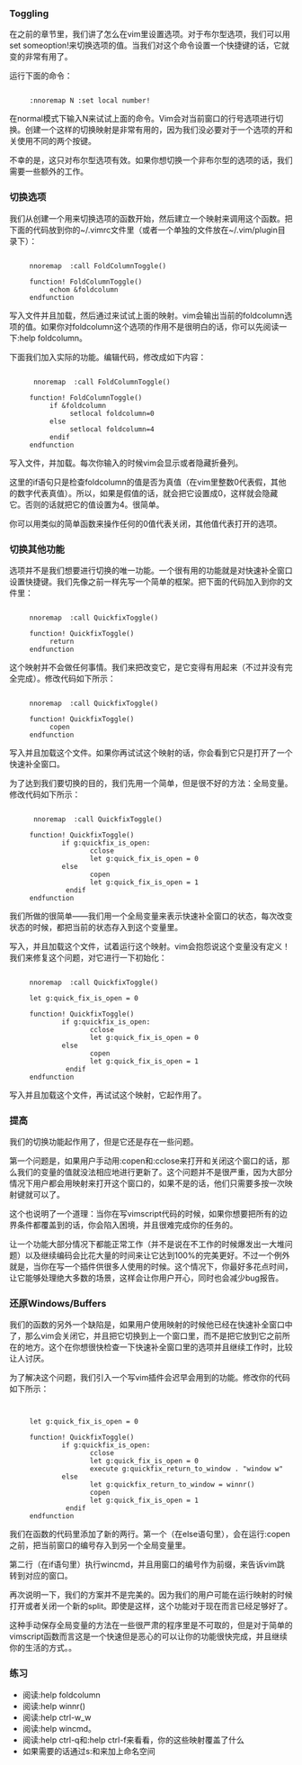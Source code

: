 ### Toggling

在之前的章节里，我们讲了怎么在vim里设置选项。对于布尔型选项，我们可以用set someoption!来切换选项的值。当我们对这个命令设置一个快捷键的话，它就变的非常有用了。

运行下面的命令：
<pre><code>
     :nnoremap <leader>N :set local number!<cr>
</code></pre>     

在normal模式下输入<leader>N来试试上面的命令。Vim会对当前窗口的行号选项进行切换。创建一个这样的切换映射是非常有用的，因为我们没必要对于一个选项的开和关使用不同的两个按键。

不幸的是，这只对布尔型选项有效。如果你想切换一个非布尔型的选项的话，我们需要一些额外的工作。

### 切换选项


我们从创建一个用来切换选项的函数开始，然后建立一个映射来调用这个函数。把下面的代码放到你的~/.vimrc文件里（或者一个单独的文件放在~/.vim/plugin目录下）：
<pre><code>
     nnoremap <c-f> :call FoldColumnToggle()<cr>
     
     function! FoldColumnToggle()
          echom &foldcolumn
     endfunction
</code></pre>

写入文件并且加载，然后通过<c-f>来试试上面的映射。vim会输出当前的foldcolumn选项的值。如果你对foldcolumn这个选项的作用不是很明白的话，你可以先阅读一下:help foldcolumn。

下面我们加入实际的功能。编辑代码，修改成如下内容：
<pre><code>     
      nnoremap <c-f> :call FoldColumnToggle()<cr>
     
     function! FoldColumnToggle()
          if &foldcolumn
               setlocal foldcolumn=0
          else
               setlocal foldcolumn=4
          endif
     endfunction
</code></pre>

写入文件，并加载。每次你输入<c-f>的时候vim会显示或者隐藏折叠列。

这里的if语句只是检查foldcolumn的值是否为真值（在vim里整数0代表假，其他的数字代表真值）。所以，如果是假值的话，就会把它设置成0，这样就会隐藏它。否则的话就把它的值设置为4。很简单。

你可以用类似的简单函数来操作任何的0值代表关闭，其他值代表打开的选项。

### 切换其他功能

选项并不是我们想要进行切换的唯一功能。一个很有用的功能就是对快速补全窗口设置快捷键。我们先像之前一样先写一个简单的框架。把下面的代码加入到你的文件里：
<pre><code>     
     nnoremap <c-q> :call QuickfixToggle()<cr>

     function! QuickfixToggle()
          return
     endfunction
</code></pre>

这个映射并不会做任何事情。我们来把改变它，是它变得有用起来（不过并没有完全完成）。修改代码如下所示：
<pre><code>
     nnoremap <c-q> :call QuickfixToggle()<cr>

     function! QuickfixToggle()
          copen
     endfunction
</code></pre>

写入并且加载这个文件。如果你再试试这个映射的话，你会看到它只是打开了一个快速补全窗口。

为了达到我们要切换的目的，我们先用一个简单，但是很不好的方法：全局变量。修改代码如下所示：
<pre><code>
      nnoremap <c-q> :call QuickfixToggle()<cr>

     function! QuickfixToggle()
             if g:quickfix_is_open:
                    cclose
                    let g:quick_fix_is_open = 0
             else
                    copen
                    let g:quick_fix_is_open = 1
              endif
     endfunction
</code></pre>

我们所做的很简单——我们用一个全局变量来表示快速补全窗口的状态，每次改变状态的时候，都把当前的状态存入到这个变量里。

写入，并且加载这个文件，试着运行这个映射。vim会抱怨说这个变量没有定义！我们来修复这个问题，对它进行一下初始化：
<pre><code>     
     nnoremap <c-q> :call QuickfixToggle()<cr>
     
     let g:quick_fix_is_open = 0

     function! QuickfixToggle()
             if g:quickfix_is_open:
                    cclose
                    let g:quick_fix_is_open = 0
             else
                    copen
                    let g:quick_fix_is_open = 1
              endif
     endfunction
</code></pre>

写入并且加载这个文件，再试试这个映射，它起作用了。

### 提高

我们的切换功能起作用了，但是它还是存在一些问题。

第一个问题是，如果用户手动用:copen和:cclose来打开和关闭这个窗口的话，那么我们的变量的值就没法相应地进行更新了。这个问题并不是很严重，因为大部分情况下用户都会用映射来打开这个窗口的，如果不是的话，他们只需要多按一次映射键就可以了。

这个也说明了一个道理：当你在写vimscript代码的时候，如果你想要把所有的边界条件都覆盖到的话，你会陷入困境，并且很难完成你的任务的。

让一个功能大部分情况下都能正常工作（并不是说在不工作的时候爆发出一大堆问题）以及继续编码会比花大量的时间来让它达到100%的完美更好。不过一个例外就是，当你在写一个插件供很多人使用的时候。这个情况下，你最好多花点时间，让它能够处理绝大多数的场景，这样会让你用户开心，同时也会减少bug报告。

### 还原Windows/Buffers

我们的函数的另外一个缺陷是，如果用户使用映射的时候他已经在快速补全窗口中了，那么vim会关闭它，并且把它切换到上一个窗口里，而不是把它放到它之前所在的地方。这个在你想很快检查一下快速补全窗口里的选项并且继续工作时，比较让人讨厌。

为了解决这个问题，我们引入一个写vim插件会迟早会用到的功能。修改你的代码如下所示：
<pre><code>
          
     let g:quick_fix_is_open = 0

     function! QuickfixToggle()
             if g:quickfix_is_open:
                    cclose
                    let g:quick_fix_is_open = 0
                    execute g:quickfix_return_to_window . "window w"
             else
                    let g:quickfix_return_to_window = winnr()
                    copen
                    let g:quick_fix_is_open = 1
              endif
     endfunction
</code></pre>

我们在函数的代码里添加了新的两行。第一个（在else语句里），会在运行:copen之前，把当前窗口的编号存入到另一个全局变量里。

第二行（在if语句里）执行wincmd，并且用窗口的编号作为前缀，来告诉vim跳转到对应的窗口。

再次说明一下，我们的方案并不是完美的。因为我们的用户可能在运行映射的时候打开或者关闭一个新的split。即使是这样，这个功能对于现在而言已经足够好了。

这种手动保存全局变量的方法在一些很严肃的程序里是不可取的，但是对于简单的vimscript函数而言这是一个快速但是恶心的可以让你的功能很快完成，并且继续你的生活的方式。。

### 练习

- 阅读:help foldcolumn
- 阅读:help winnr()
- 阅读:help ctrl-w_w
- 阅读:help wincmd。
- 阅读:help ctrl-q和:help ctrl-f来看看，你的这些映射覆盖了什么
- 如果需要的话通过s:和<SID>来加上命名空间
